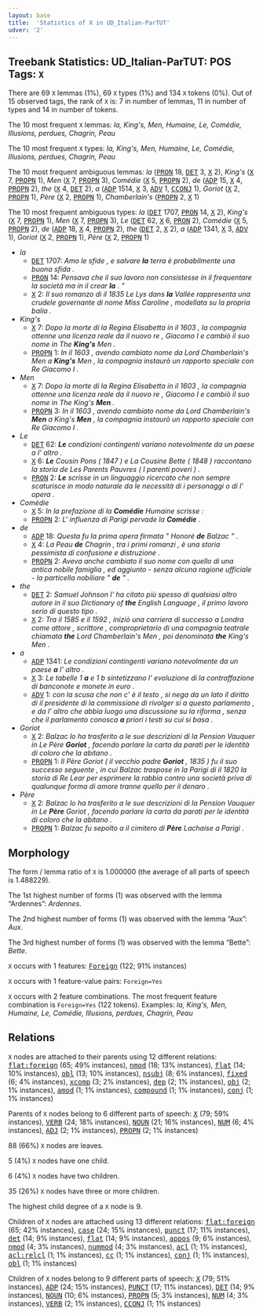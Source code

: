 ```yaml
---
layout: base
title:  'Statistics of X in UD_Italian-ParTUT'
udver: '2'
---
```


## Treebank Statistics: UD_Italian-ParTUT: POS Tags: `X`

There are 69 `X` lemmas (1%), 69 `X` types (1%) and 134 `X` tokens (0%).
Out of 15 observed tags, the rank of `X` is: 7 in number of lemmas, 11 in number of types and 14 in number of tokens.

The 10 most frequent `X` lemmas: <em>la, King's, Men, Humaine, Le, Comédie, Illusions, perdues, Chagrin, Peau</em>

The 10 most frequent `X` types:  <em>la, King's, Men, Humaine, Le, Comédie, Illusions, perdues, Chagrin, Peau</em>

The 10 most frequent ambiguous lemmas: <em>la</em> (<tt><a href="it_partut-pos-PRON.html">PRON</a></tt> 18, <tt><a href="it_partut-pos-DET.html">DET</a></tt> 3, <tt><a href="it_partut-pos-X.html">X</a></tt> 2), <em>King's</em> (<tt><a href="it_partut-pos-X.html">X</a></tt> 7, <tt><a href="it_partut-pos-PROPN.html">PROPN</a></tt> 1), <em>Men</em> (<tt><a href="it_partut-pos-X.html">X</a></tt> 7, <tt><a href="it_partut-pos-PROPN.html">PROPN</a></tt> 3), <em>Comédie</em> (<tt><a href="it_partut-pos-X.html">X</a></tt> 5, <tt><a href="it_partut-pos-PROPN.html">PROPN</a></tt> 2), <em>de</em> (<tt><a href="it_partut-pos-ADP.html">ADP</a></tt> 15, <tt><a href="it_partut-pos-X.html">X</a></tt> 4, <tt><a href="it_partut-pos-PROPN.html">PROPN</a></tt> 2), <em>the</em> (<tt><a href="it_partut-pos-X.html">X</a></tt> 4, <tt><a href="it_partut-pos-DET.html">DET</a></tt> 2), <em>a</em> (<tt><a href="it_partut-pos-ADP.html">ADP</a></tt> 1514, <tt><a href="it_partut-pos-X.html">X</a></tt> 3, <tt><a href="it_partut-pos-ADV.html">ADV</a></tt> 1, <tt><a href="it_partut-pos-CCONJ.html">CCONJ</a></tt> 1), <em>Goriot</em> (<tt><a href="it_partut-pos-X.html">X</a></tt> 2, <tt><a href="it_partut-pos-PROPN.html">PROPN</a></tt> 1), <em>Père</em> (<tt><a href="it_partut-pos-X.html">X</a></tt> 2, <tt><a href="it_partut-pos-PROPN.html">PROPN</a></tt> 1), <em>Chamberlain's</em> (<tt><a href="it_partut-pos-PROPN.html">PROPN</a></tt> 2, <tt><a href="it_partut-pos-X.html">X</a></tt> 1)

The 10 most frequent ambiguous types:  <em>la</em> (<tt><a href="it_partut-pos-DET.html">DET</a></tt> 1707, <tt><a href="it_partut-pos-PRON.html">PRON</a></tt> 14, <tt><a href="it_partut-pos-X.html">X</a></tt> 2), <em>King's</em> (<tt><a href="it_partut-pos-X.html">X</a></tt> 7, <tt><a href="it_partut-pos-PROPN.html">PROPN</a></tt> 1), <em>Men</em> (<tt><a href="it_partut-pos-X.html">X</a></tt> 7, <tt><a href="it_partut-pos-PROPN.html">PROPN</a></tt> 3), <em>Le</em> (<tt><a href="it_partut-pos-DET.html">DET</a></tt> 62, <tt><a href="it_partut-pos-X.html">X</a></tt> 6, <tt><a href="it_partut-pos-PRON.html">PRON</a></tt> 2), <em>Comédie</em> (<tt><a href="it_partut-pos-X.html">X</a></tt> 5, <tt><a href="it_partut-pos-PROPN.html">PROPN</a></tt> 2), <em>de</em> (<tt><a href="it_partut-pos-ADP.html">ADP</a></tt> 18, <tt><a href="it_partut-pos-X.html">X</a></tt> 4, <tt><a href="it_partut-pos-PROPN.html">PROPN</a></tt> 2), <em>the</em> (<tt><a href="it_partut-pos-DET.html">DET</a></tt> 2, <tt><a href="it_partut-pos-X.html">X</a></tt> 2), <em>a</em> (<tt><a href="it_partut-pos-ADP.html">ADP</a></tt> 1341, <tt><a href="it_partut-pos-X.html">X</a></tt> 3, <tt><a href="it_partut-pos-ADV.html">ADV</a></tt> 1), <em>Goriot</em> (<tt><a href="it_partut-pos-X.html">X</a></tt> 2, <tt><a href="it_partut-pos-PROPN.html">PROPN</a></tt> 1), <em>Père</em> (<tt><a href="it_partut-pos-X.html">X</a></tt> 2, <tt><a href="it_partut-pos-PROPN.html">PROPN</a></tt> 1)


* <em>la</em>
  * <tt><a href="it_partut-pos-DET.html">DET</a></tt> 1707: <em>Amo le sfide , e salvare <b>la</b> terra è probabilmente una buona sfida .</em>
  * <tt><a href="it_partut-pos-PRON.html">PRON</a></tt> 14: <em>Pensava che il suo lavoro non consistesse in il frequentare la società ma in il crear <b>la</b> . "</em>
  * <tt><a href="it_partut-pos-X.html">X</a></tt> 2: <em>Il suo romanzo di il 1835 Le Lys dans <b>la</b> Vallée rappresenta una crudele governante di nome Miss Caroline , modellata su la propria balia .</em>
* <em>King's</em>
  * <tt><a href="it_partut-pos-X.html">X</a></tt> 7: <em>Dopo la morte di la Regina Elisabetta in il 1603 , la compagnia ottenne una licenza reale da il nuovo re , Giacomo I e cambiò il suo nome in The <b>King's</b> Men .</em>
  * <tt><a href="it_partut-pos-PROPN.html">PROPN</a></tt> 1: <em>In il 1603 , avendo cambiato nome da Lord Chamberlain's Men a <b>King's</b> Men , la compagnia instaurò un rapporto speciale con Re Giacomo I .</em>
* <em>Men</em>
  * <tt><a href="it_partut-pos-X.html">X</a></tt> 7: <em>Dopo la morte di la Regina Elisabetta in il 1603 , la compagnia ottenne una licenza reale da il nuovo re , Giacomo I e cambiò il suo nome in The King's <b>Men</b> .</em>
  * <tt><a href="it_partut-pos-PROPN.html">PROPN</a></tt> 3: <em>In il 1603 , avendo cambiato nome da Lord Chamberlain's <b>Men</b> a King's <b>Men</b> , la compagnia instaurò un rapporto speciale con Re Giacomo I .</em>
* <em>Le</em>
  * <tt><a href="it_partut-pos-DET.html">DET</a></tt> 62: <em><b>Le</b> condizioni contingenti variano notevolmente da un paese a l' altro .</em>
  * <tt><a href="it_partut-pos-X.html">X</a></tt> 6: <em><b>Le</b> Cousin Pons ( 1847 ) e La Cousine Bette ( 1848 ) raccontano la storia de Les Parents Pauvres ( I parenti poveri ) .</em>
  * <tt><a href="it_partut-pos-PRON.html">PRON</a></tt> 2: <em><b>Le</b> scrisse in un linguaggio ricercato che non sempre scaturisce in modo naturale da le necessità di i personaggi o di l' opera .</em>
* <em>Comédie</em>
  * <tt><a href="it_partut-pos-X.html">X</a></tt> 5: <em>In la prefazione di la <b>Comédie</b> Humaine scrisse :</em>
  * <tt><a href="it_partut-pos-PROPN.html">PROPN</a></tt> 2: <em>L' influenza di Parigi pervade la <b>Comédie</b> .</em>
* <em>de</em>
  * <tt><a href="it_partut-pos-ADP.html">ADP</a></tt> 18: <em>Questa fu la prima opera firmata " Honoré <b>de</b> Balzac " .</em>
  * <tt><a href="it_partut-pos-X.html">X</a></tt> 4: <em>La Peau <b>de</b> Chagrin , tra i primi romanzi , è una storia pessimista di confusione e distruzione .</em>
  * <tt><a href="it_partut-pos-PROPN.html">PROPN</a></tt> 2: <em>Aveva anche cambiato il suo nome con quello di una antica nobile famiglia , ed aggiunto - senza alcuna ragione ufficiale - la particella nobiliare " <b>de</b> " .</em>
* <em>the</em>
  * <tt><a href="it_partut-pos-DET.html">DET</a></tt> 2: <em>Samuel Johnson l' ha citato più spesso di qualsiasi altro autore in il suo Dictionary of <b>the</b> English Language , il primo lavoro serio di questo tipo .</em>
  * <tt><a href="it_partut-pos-X.html">X</a></tt> 2: <em>Tra il 1585 e il 1592 , iniziò una carriera di successo a Londra come attore , scrittore , comproprietario di una compagnia teatrale chiamata <b>the</b> Lord Chamberlain's Men , poi denominata <b>the</b> King's Men .</em>
* <em>a</em>
  * <tt><a href="it_partut-pos-ADP.html">ADP</a></tt> 1341: <em>Le condizioni contingenti variano notevolmente da un paese <b>a</b> l' altro .</em>
  * <tt><a href="it_partut-pos-X.html">X</a></tt> 3: <em>Le tabelle 1 <b>a</b> e 1 b sintetizzano l' evoluzione di la contraffazione di banconote e monete in euro .</em>
  * <tt><a href="it_partut-pos-ADV.html">ADV</a></tt> 1: <em>con la scusa che non c' è il testo , si nega da un lato il diritto di il presidente di la commissione di rivolger si a questo parlamento , e da l' altro che abbia luogo una discussione su la riforma , senza che il parlamento conosca <b>a</b> priori i testi su cui si basa .</em>
* <em>Goriot</em>
  * <tt><a href="it_partut-pos-X.html">X</a></tt> 2: <em>Balzac lo ha trasferito a le sue descrizioni di la Pension Vauquer in Le Père <b>Goriot</b> , facendo parlare la carta da parati per le identità di coloro che la abitano .</em>
  * <tt><a href="it_partut-pos-PROPN.html">PROPN</a></tt> 1: <em>Il Père Goriot ( il vecchio padre <b>Goriot</b> , 1835 ) fu il suo successo seguente , in cui Balzac traspose in la Parigi di il 1820 la storia di Re Lear per esprimere la rabbia contro una società priva di qualunque forma di amore tranne quello per il denaro .</em>
* <em>Père</em>
  * <tt><a href="it_partut-pos-X.html">X</a></tt> 2: <em>Balzac lo ha trasferito a le sue descrizioni di la Pension Vauquer in Le <b>Père</b> Goriot , facendo parlare la carta da parati per le identità di coloro che la abitano .</em>
  * <tt><a href="it_partut-pos-PROPN.html">PROPN</a></tt> 1: <em>Balzac fu sepolto a il cimitero di <b>Père</b> Lachaise a Parigi .</em>

## Morphology

The form / lemma ratio of `X` is 1.000000 (the average of all parts of speech is 1.488229).

The 1st highest number of forms (1) was observed with the lemma “Ardennes”: <em>Ardennes</em>.

The 2nd highest number of forms (1) was observed with the lemma “Aux”: <em>Aux</em>.

The 3rd highest number of forms (1) was observed with the lemma “Bette”: <em>Bette</em>.

`X` occurs with 1 features: <tt><a href="it_partut-feat-Foreign.html">Foreign</a></tt> (122; 91% instances)

`X` occurs with 1 feature-value pairs: `Foreign=Yes`

`X` occurs with 2 feature combinations.
The most frequent feature combination is `Foreign=Yes` (122 tokens).
Examples: <em>la, King's, Men, Humaine, Le, Comédie, Illusions, perdues, Chagrin, Peau</em>


## Relations

`X` nodes are attached to their parents using 12 different relations: <tt><a href="it_partut-dep-flat-foreign.html">flat:foreign</a></tt> (65; 49% instances), <tt><a href="it_partut-dep-nmod.html">nmod</a></tt> (18; 13% instances), <tt><a href="it_partut-dep-flat.html">flat</a></tt> (14; 10% instances), <tt><a href="it_partut-dep-obl.html">obl</a></tt> (13; 10% instances), <tt><a href="it_partut-dep-nsubj.html">nsubj</a></tt> (8; 6% instances), <tt><a href="it_partut-dep-fixed.html">fixed</a></tt> (6; 4% instances), <tt><a href="it_partut-dep-xcomp.html">xcomp</a></tt> (3; 2% instances), <tt><a href="it_partut-dep-dep.html">dep</a></tt> (2; 1% instances), <tt><a href="it_partut-dep-obj.html">obj</a></tt> (2; 1% instances), <tt><a href="it_partut-dep-amod.html">amod</a></tt> (1; 1% instances), <tt><a href="it_partut-dep-compound.html">compound</a></tt> (1; 1% instances), <tt><a href="it_partut-dep-conj.html">conj</a></tt> (1; 1% instances)

Parents of `X` nodes belong to 6 different parts of speech: <tt><a href="it_partut-pos-X.html">X</a></tt> (79; 59% instances), <tt><a href="it_partut-pos-VERB.html">VERB</a></tt> (24; 18% instances), <tt><a href="it_partut-pos-NOUN.html">NOUN</a></tt> (21; 16% instances), <tt><a href="it_partut-pos-NUM.html">NUM</a></tt> (6; 4% instances), <tt><a href="it_partut-pos-ADJ.html">ADJ</a></tt> (2; 1% instances), <tt><a href="it_partut-pos-PROPN.html">PROPN</a></tt> (2; 1% instances)

88 (66%) `X` nodes are leaves.

5 (4%) `X` nodes have one child.

6 (4%) `X` nodes have two children.

35 (26%) `X` nodes have three or more children.

The highest child degree of a `X` node is 9.

Children of `X` nodes are attached using 13 different relations: <tt><a href="it_partut-dep-flat-foreign.html">flat:foreign</a></tt> (65; 42% instances), <tt><a href="it_partut-dep-case.html">case</a></tt> (24; 15% instances), <tt><a href="it_partut-dep-punct.html">punct</a></tt> (17; 11% instances), <tt><a href="it_partut-dep-det.html">det</a></tt> (14; 9% instances), <tt><a href="it_partut-dep-flat.html">flat</a></tt> (14; 9% instances), <tt><a href="it_partut-dep-appos.html">appos</a></tt> (9; 6% instances), <tt><a href="it_partut-dep-nmod.html">nmod</a></tt> (4; 3% instances), <tt><a href="it_partut-dep-nummod.html">nummod</a></tt> (4; 3% instances), <tt><a href="it_partut-dep-acl.html">acl</a></tt> (1; 1% instances), <tt><a href="it_partut-dep-acl-relcl.html">acl:relcl</a></tt> (1; 1% instances), <tt><a href="it_partut-dep-cc.html">cc</a></tt> (1; 1% instances), <tt><a href="it_partut-dep-conj.html">conj</a></tt> (1; 1% instances), <tt><a href="it_partut-dep-obl.html">obl</a></tt> (1; 1% instances)

Children of `X` nodes belong to 9 different parts of speech: <tt><a href="it_partut-pos-X.html">X</a></tt> (79; 51% instances), <tt><a href="it_partut-pos-ADP.html">ADP</a></tt> (24; 15% instances), <tt><a href="it_partut-pos-PUNCT.html">PUNCT</a></tt> (17; 11% instances), <tt><a href="it_partut-pos-DET.html">DET</a></tt> (14; 9% instances), <tt><a href="it_partut-pos-NOUN.html">NOUN</a></tt> (10; 6% instances), <tt><a href="it_partut-pos-PROPN.html">PROPN</a></tt> (5; 3% instances), <tt><a href="it_partut-pos-NUM.html">NUM</a></tt> (4; 3% instances), <tt><a href="it_partut-pos-VERB.html">VERB</a></tt> (2; 1% instances), <tt><a href="it_partut-pos-CCONJ.html">CCONJ</a></tt> (1; 1% instances)


